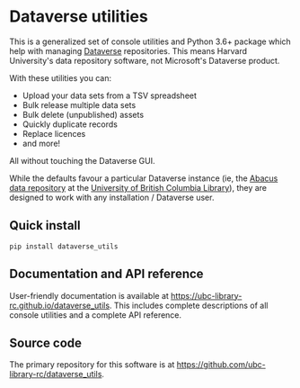# Dataverse utilities

This is a generalized set of console utilities and Python 3.6+ package which help with managing [Dataverse](https://dataverse.org) repositories. This means Harvard University's data repository software, not Microsoft's Dataverse product.

With these utilities you can:

* Upload your data sets from a TSV spreadsheet
* Bulk release multiple data sets
* Bulk delete (unpublished) assets
* Quickly duplicate records
* Replace licences
* and more!

All without touching the Dataverse GUI.

While the defaults favour a particular Dataverse instance (ie, the [Abacus data repository](https://abacus.library.ubc.ca) at the [University of British Columbia Library](https://library.ubc.ca)), they are designed to work with any installation / Dataverse user.

## Quick install

`pip install dataverse_utils`

## Documentation and API reference

User-friendly documentation is available at <https://ubc-library-rc.github.io/dataverse_utils>. This includes complete descriptions of all console utilities and a complete API reference.

## Source code

The primary repository for this software is at <https://github.com/ubc-library-rc/dataverse_utils>.
